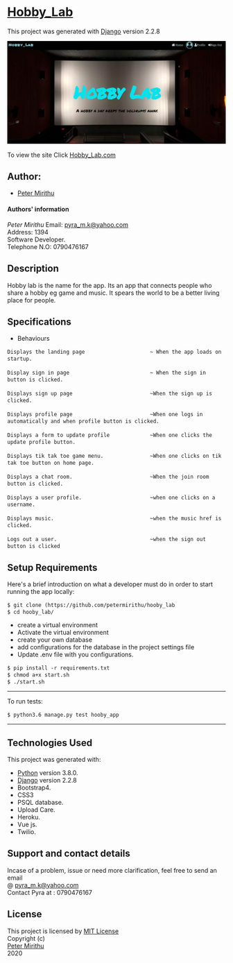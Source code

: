 # [Hobby_Lab](https://hobbylab254.herokuapp.com/)

This project was generated with [Django](https://www.djangoproject.com) version 2.2.8 <br>

![picture](hobby_lab.png)

To view the site Click [Hobby_Lab.com](https://hobbylab254.herokuapp.com/)

## Author: 
  * [Peter Mirithu](https://github.com/petermirithu/hooby_lab)

#### Authors' information
*Peter Mirithu*
    Email: pyra_m.k@yahoo.com <br>
    Address: 1394 <br>
    Software Developer.<br>
    Telephone N.O: 0790476167          
## Description
  Hobby lab is the name for the  app. Its an app that connects people who share a hobby eg game and music. It spears the world to be a better living place for people.

## Specifications
  * Behaviours
  ```
  Displays the landing page                     ~ When the app loads on startup.

  Display sign in page                          ~ When the sign in button is clicked.

  Displays sign up page                         ~When the sign up is clicked.

  Displays profile page                         ~When one logs in automatically and when profile button is clicked.

  Displays a form to update profile             ~When one clicks the update profile button.

  Displays tik tak toe game menu.               ~When one clicks on tik tak toe button on home page.    

  Displays a chat room.                         ~When the join room button is clicked.

  Displays a user profile.                      ~when one clicks on a username.

  Displays music.                               ~when the music href is clicked.
          
  Logs out a user.                              ~when the sign out button is clicked
  ```

## Setup Requirements
  Here's a brief introduction on what a developer must do in order to start running the app locally:

  ```
  $ git clone (https://github.com/petermirithu/hooby_lab
  $ cd hooby_lab/
  ```
  * create a virtual environment
  * Activate the virtual environment
  * create your own database
  * add configurations for the database in the project settings file
  * Update .env file with you configurations.
  
  ```
  $ pip install -r requirements.txt
  $ chmod a+x start.sh
  $ ./start.sh
  ```
  <hr>
  To run tests:

  ```
  $ python3.6 manage.py test hooby_app
  ```
  <hr>
     
## Technologies Used
  This project was generated with:
  * [Python](https://www.python.org/) version 3.8.0. 
  * [Django](https://www.djangoproject.com/) version 2.2.8
  * Bootstrap4.  
  * CSS3
  * PSQL database.  
  * Upload Care.
  * Heroku.
  * Vue js.
  * Twilio.  

 ## Support and contact details
  Incase of a problem, issue or need more clarification, feel free to send an email<br> @ pyra_m.k@yahoo.com<br>
  Contact Pyra at : 0790476167

 ## License
  This project is licensed by [MIT License](LICENSE.txt)<br>
                Copyright (c) <br>
                [Peter Mirithu](https://github.com/petermirithu/hooby_lab/) <br>
                  2020<br>
  
  




